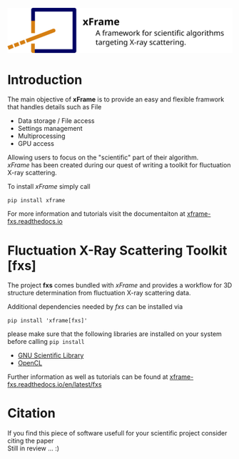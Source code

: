 ![image](docs/images/xFrame_logo_title.svg)
# Introduction
The main objective of __xFrame__ is to provide an easy and flexible framwork that handles details such as File
- Data storage / File access
- Settings management
- Multiprocessing
- GPU access

Allowing users to focus on the "scientific" part of their algorithm.  
*xFrame* has been created during our quest of writing a toolkit for fluctuation X-ray scattering.

To install *xFrame* simply call
```
pip install xframe
```
For more information and tutorials visit the documentaiton at [xframe-fxs.readthedocs.io](https://xframe-fxs.readthedocs.io)

# Fluctuation X-Ray Scattering Toolkit [fxs]
The project __fxs__ comes bundled with *xFrame* and provides a workflow for 3D structure determination from fluctuation X-ray scattering data.

Additional dependencies needed by *fxs* can be installed via
```
pip install 'xframe[fxs]'
```
please make sure that the following libraries are installed on your system before calling `pip install` 
- [GNU Scientific Library](https://www.gnu.org/software/gsl/)
- [OpenCL](https://www.khronos.org/opencl/)

Further information as well as tutorials can be found at [xframe-fxs.readthedocs.io/en/latest/fxs](https://xframe-fxs.readthedocs.io/en/latest/fxs)

# Citation
If you find this piece of software usefull for your scientific project consider citing the paper  
Still in review ... :)
